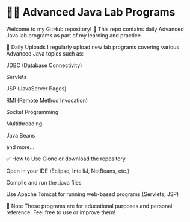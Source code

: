 <h1>🧑‍💻 Advanced Java Lab Programs</h1>
Welcome to my GitHub repository! 👋
This repo contains daily Advanced Java lab programs as part of my learning and practice.

📅 Daily Uploads
I regularly upload new lab programs covering various Advanced Java topics such as:

JDBC (Database Connectivity)

Servlets

JSP (JavaServer Pages)

RMI (Remote Method Invocation)

Socket Programming

Multithreading

Java Beans

and more...


✅ How to Use
Clone or download the repository

Open in your IDE (Eclipse, IntelliJ, NetBeans, etc.)

Compile and run the .java files

Use Apache Tomcat for running web-based programs (Servlets, JSP)

📌 Note
These programs are for educational purposes and personal reference. Feel free to use or improve them!

